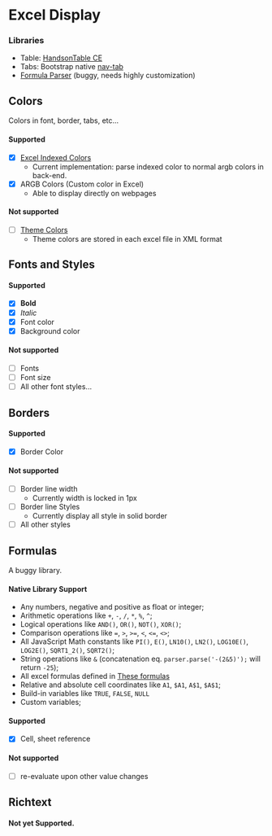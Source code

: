 # Excel Display
### Libraries
 - Table: [HandsonTable CE](https://handsontable.com/)
 - Tabs: Bootstrap native [nav-tab](https://getbootstrap.com/docs/4.1/components/navs/#tabs)
 - [Formula Parser](https://github.com/Subtletree/formula-parser) (buggy, needs highly customization)

## Colors
Colors in font, border, tabs, etc...
#### Supported
 - [X] [Excel Indexed Colors](https://github.com/ClosedXML/ClosedXML/wiki/Excel-Indexed-Colors)
    - Current implementation: parse indexed color to normal argb colors in back-end.
 - [X] ARGB Colors (Custom color in Excel)
    - Able to display directly on webpages
#### Not supported
 - [ ] [Theme Colors](https://www.google.ca/search?{google:acceptedSuggestion}oq=excel+theme+colors&sourceid=chrome&ie=UTF-8&q=excel+theme+colors)
    - Theme colors are stored in each excel file in XML format

## Fonts and Styles
#### Supported
 - [X] **Bold**
 - [X] *Italic* 
 - [X] Font color
 - [X] Background color
 
#### Not supported
 - [ ] Fonts
 - [ ] Font size
 - [ ] All other font styles...

## Borders
#### Supported
 - [X] Border Color

#### Not supported
 - [ ] Border line width
    - Currently width is locked in 1px
 - [ ] Border line Styles
    - Currently display all style in solid border
 - [ ] All other styles
 
## Formulas
A buggy library.
#### Native Library Support
  * Any numbers, negative and positive as float or integer;
  * Arithmetic operations like `+`, `-`, `/`, `*`, `%`, `^`;
  * Logical operations like `AND()`, `OR()`, `NOT()`, `XOR()`;
  * Comparison operations like `=`, `>`, `>=`, `<`, `<=`, `<>`;
  * All JavaScript Math constants like `PI()`, `E()`, `LN10()`, `LN2()`, `LOG10E()`, `LOG2E()`, `SQRT1_2()`, `SQRT2()`;
  * String operations like `&` (concatenation eq. `parser.parse('-(2&5)');` will return `-25`);
  * All excel formulas defined in [These formulas](https://github.com/Subtletree/formula-parser/blob/develop/src/supported-formulas.js) 
  * Relative and absolute cell coordinates like `A1`, `$A1`, `A$1`, `$A$1`;
  * Build-in variables like `TRUE`, `FALSE`, `NULL`
  * Custom variables;
  
#### Supported
  - [X] Cell, sheet reference
  
#### Not supported
  - [ ] re-evaluate upon other value changes
  
## Richtext
#### Not yet Supported.

